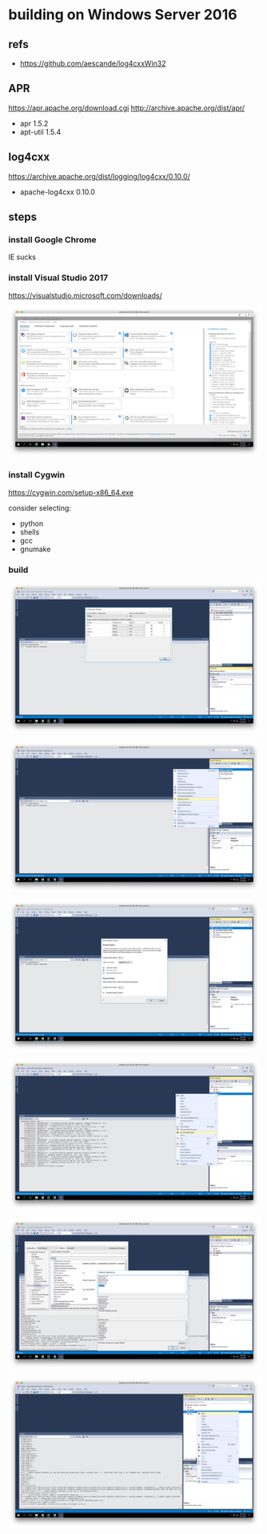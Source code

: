 # building on Windows Server 2016

## refs

* https://github.com/aescande/log4cxxWin32

## APR

https://apr.apache.org/download.cgi
http://archive.apache.org/dist/apr/

* apr 1.5.2
* apt-util 1.5.4

## log4cxx

https://archive.apache.org/dist/logging/log4cxx/0.10.0/

* apache-log4cxx 0.10.0

## steps

### install Google Chrome

IE sucks

### install Visual Studio 2017

https://visualstudio.microsoft.com/downloads/

![](VisualStudio2017.png)

### install Cygwin

https://cygwin.com/setup-x86_64.exe

consider selecting:
* python
* shells
* gcc
* gnumake

### build

![](VS2017_ConfigMngr_x64.png)

![](VS2017_RetargetSolution_before.png)

![](VS2017_RetargetSolution_doing.png)

![](VS2017_SetLOG4CXXasStartUpProj.png)

![](VS2017_LNK1120_solution.png)

![](VS2017_build_log4cxx.png)


